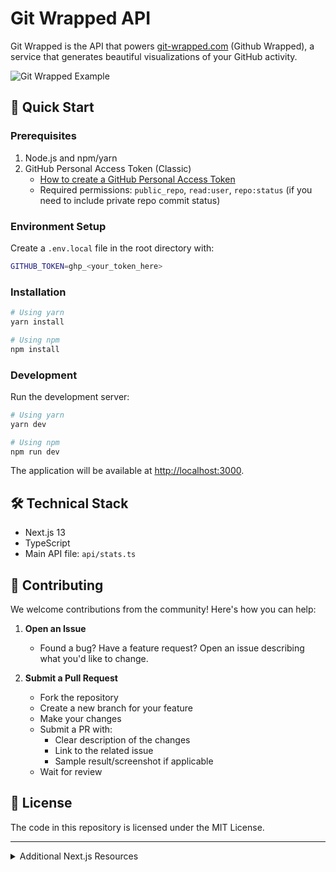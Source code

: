 # Git Wrapped API

Git Wrapped is the API that powers [git-wrapped.com](https://git-wrapped.com) (Github Wrapped), a service that generates beautiful visualizations of your GitHub activity.

![Git Wrapped Example](https://git-wrapped.com/images/git-wrapped-gabriel-pineda.png)

## 🚀 Quick Start

### Prerequisites

1. Node.js and npm/yarn
2. GitHub Personal Access Token (Classic)
   - [How to create a GitHub Personal Access Token](https://docs.github.com/en/authentication/keeping-your-account-and-data-secure/managing-your-personal-access-tokens#creating-a-personal-access-token-classic)
   - Required permissions: `public_repo`, `read:user`, `repo:status` (if you need to include private repo commit status)

### Environment Setup

Create a `.env.local` file in the root directory with:

```bash
GITHUB_TOKEN=ghp_<your_token_here>
```

### Installation

```bash
# Using yarn
yarn install

# Using npm
npm install
```

### Development

Run the development server:

```bash
# Using yarn
yarn dev

# Using npm
npm run dev
```

The application will be available at [http://localhost:3000](http://localhost:3000).

## 🛠 Technical Stack

- Next.js 13
- TypeScript
- Main API file: `api/stats.ts`

## 🤝 Contributing

We welcome contributions from the community! Here's how you can help:

1. **Open an Issue**

   - Found a bug? Have a feature request? Open an issue describing what you'd like to change.

2. **Submit a Pull Request**
   - Fork the repository
   - Create a new branch for your feature
   - Make your changes
   - Submit a PR with:
     - Clear description of the changes
     - Link to the related issue
     - Sample result/screenshot if applicable
   - Wait for review

## 📝 License

The code in this repository is licensed under the MIT License.

---

<details>
<summary>Additional Next.js Resources</summary>

- [Next.js Documentation](https://nextjs.org/docs)
- [Learn Next.js](https://nextjs.org/learn)
- [Next.js GitHub Repository](https://github.com/vercel/next.js/)
- [Next.js Deployment Documentation](https://nextjs.org/docs/deployment)

</details>
